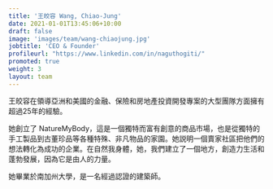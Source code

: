 ```yaml
---
title: '王皎容 Wang, Chiao-Jung'
date: 2021-01-01T13:45:06+10:00
draft: false
image: 'images/team/wang-chiaojung.jpg'
jobtitle: 'CEO & Founder'
profileurl: "https://www.linkedin.com/in/naguthogiti/"
promoted: true
weight: 3
layout: team
---
```


王皎容在領導亞洲和美國的金融、保險和房地產投資開發專案的大型團隊方面擁有超過25年的經驗。

她創立了 NatureMyBody，這是一個獨特而富有創意的商品市場，也是從獨特的手工製品到古董珍品等各種特殊、非凡物品的家園。她説明一個賣家社區把他們的想法轉化為成功的企業。在自然我身體，她，我們建立了一個地方，創造力生活和蓬勃發展，因為它是由人的力量。

她畢業於南加州大學，是一名經過認證的建築師。
